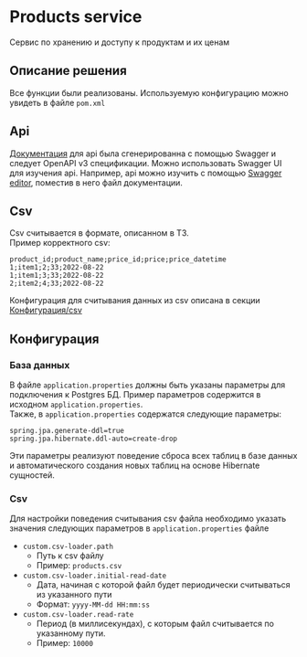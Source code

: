 # Products service
Сервис по хранению и доступу к продуктам и их ценам
## Описание решения
Все функции были реализованы. Используемую конфигурацию можно увидеть в файле `pom.xml`
## Api  
[Документация](docs/api-docs.yaml) для api была сгенерированна с помощью Swagger и следует OpenAPI
v3 спецификации. Можно использовать Swagger UI для изучения api. 
Например, api можно изучить с помощью [Swagger editor](https://editor.swagger.io/),
поместив в него файл документации.
## Csv
Csv считывается в формате, описанном в ТЗ.  
Пример корректного csv:   
```text
product_id;product_name;price_id;price;price_datetime
1;item1;2;33;2022-08-22
1;item1;3;33;2022-08-22
2;item2;4;33;2022-08-22
```
Конфигурация для считывания данных из csv описана в секции [Конфигурация/csv](#csv)
## Конфигурация
### База данных
В файле `application.properties` должны быть указаны параметры для подключения к Postgres БД.
Пример параметров содержится в исходном `application.properties`.  
Также, в `application.properties` содержатся следующие параметры:
```
spring.jpa.generate-ddl=true
spring.jpa.hibernate.ddl-auto=create-drop
```
Эти параметры реализуют поведение сброса всех таблиц в базе данных и автоматического создания новых таблиц
на основе Hibernate сущностей.
### Csv
Для настройки поведения считывания csv файла необходимо указать значения
следующих параметров в `application.properties` файле
* `custom.csv-loader.path`
  * Путь к csv файлу  
  * Пример: `products.csv`  
* `custom.csv-loader.initial-read-date`
  * Дата, начиная с которой файл будет периодически считываться из указанного пути
  * Формат: `yyyy-MM-dd HH:mm:ss`  
* `custom.csv-loader.read-rate`
  * Период (в миллисекундах), с которым файл считывается по указанному пути.
  * Пример: `10000`  
